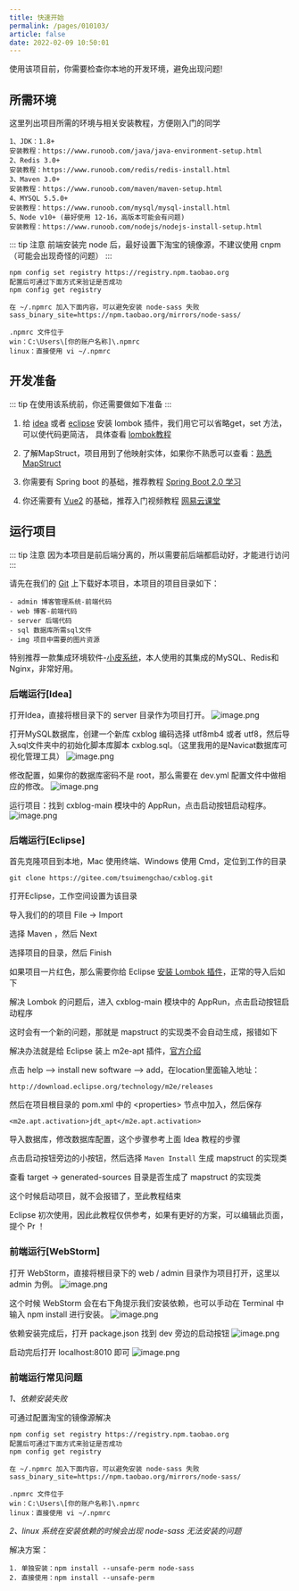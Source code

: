 ```yaml
---
title: 快速开始
permalink: /pages/010103/
article: false
date: 2022-02-09 10:50:01
---
```


使用该项目前，你需要检查你本地的开发环境，避免出现问题!

## 所需环境

这里列出项目所需的环境与相关安装教程，方便刚入门的同学

```
1、JDK：1.8+ 
安装教程：https://www.runoob.com/java/java-environment-setup.html
2、Redis 3.0+
安装教程：https://www.runoob.com/redis/redis-install.html
3、Maven 3.0+
安装教程：https://www.runoob.com/maven/maven-setup.html
4、MYSQL 5.5.0+
安装教程：https://www.runoob.com/mysql/mysql-install.html
5、Node v10+ (最好使用 12-16，高版本可能会有问题)
安装教程：https://www.runoob.com/nodejs/nodejs-install-setup.html
```

::: tip 注意
前端安装完 node 后，最好设置下淘宝的镜像源，不建议使用 cnpm（可能会出现奇怪的问题）
:::

```
npm config set registry https://registry.npm.taobao.org
配置后可通过下面方式来验证是否成功
npm config get registry

在 ~/.npmrc 加入下面内容，可以避免安装 node-sass 失败
sass_binary_site=https://npm.taobao.org/mirrors/node-sass/

.npmrc 文件位于
win：C:\Users\[你的账户名称]\.npmrc
linux：直接使用 vi ~/.npmrc
```
## 开发准备
::: tip
在使用该系统前，你还需要做如下准备
:::

1. 给 [idea](https://blog.csdn.net/wochunyang/article/details/81736354) 或者 [eclipse](https://blog.csdn.net/magi1201/article/details/85995987) 安装 lombok 插件，我们用它可以省略get，set 方法，可以使代码更简洁，
具体查看 [lombok教程](https://www.ydyno.com/archives/1147.html)

2. 了解MapStruct，项目用到了他映射实体，如果你不熟悉可以查看：[熟悉MapStruct](https://www.jianshu.com/p/3f20ca1a93b0)

3. 你需要有 Spring boot 的基础，推荐教程 [Spring Boot 2.0 学习](https://github.com/ityouknow/spring-boot-examples)

4. 你还需要有 [Vue2](https://v2.cn.vuejs.org/) 的基础，推荐入门视频教程 [网易云课堂](https://study.163.com/course/courseMain.htm?courseId=1004711010)

## 运行项目

::: tip 注意
因为本项目是前后端分离的，所以需要前后端都启动好，才能进行访问
:::

请先在我们的 [Git](https://gitee.com/TsuiMengchao/cxblog.git) 上下载好本项目，本项目的项目目录如下：
```
- admin 博客管理系统-前端代码
- web 博客-前端代码
- server 后端代码
- sql 数据库所需sql文件
- img 项目中需要的图片资源
```
特别推荐一款集成环境软件-[小皮系统](https://www.xp.cn)，本人使用的其集成的MySQL、Redis和Nginx，非常好用。

### 后端运行[Idea]

打开Idea，直接将根目录下的 server 目录作为项目打开。
![image.png](https://cxblog.qiniu.zhaohaoyue.love/file/img/upload/article/20240224_1708774900341.png)

打开MySQL数据库，创建一个新库 cxblog 编码选择 utf8mb4 或者 utf8，然后导入sql文件夹中的初始化脚本库脚本 cxblog.sql。（这里我用的是Navicat数据库可视化管理工具）
![image.png](https://cxblog.qiniu.zhaohaoyue.love/file/img/upload/article/20240224_1708775055362.png)

修改配置，如果你的数据库密码不是 root，那么需要在 dev.yml 配置文件中做相应的修改。
![image.png](https://cxblog.qiniu.zhaohaoyue.love/file/img/upload/article/20240224_1708775199378.png)

运行项目：找到 cxblog-main 模块中的 AppRun，点击启动按钮启动程序。
![image.png](https://cxblog.qiniu.zhaohaoyue.love/file/img/upload/article/20240224_1708775273689.png)

### 后端运行[Eclipse]

首先克隆项目到本地，Mac 使用终端、Windows 使用 Cmd，定位到工作的目录

```
git clone https://gitee.com/tsuimengchao/cxblog.git
```

打开Eclipse，工作空间设置为该目录

导入我们的的项目 File -> Import


选择 Maven ，然后 Next


选择项目的目录，然后 Finish


如果项目一片红色，那么需要你给 Eclipse [安装 Lombok 插件](https://www.baidu.com/s?ie=utf-8&wd=eclipse%E5%AE%89%E8%A3%85lombok%E6%8F%92%E4%BB%B6)，正常的导入后如下


解决 Lombok 的问题后，进入 cxblog-main 模块中的 AppRun，点击启动按钮启动程序


这时会有一个新的问题，那就是 mapstruct 的实现类不会自动生成，报错如下

解决办法就是给 Eclipse 装上 m2e-apt 插件，[官方介绍](https://mapstruct.org/documentation/ide-support/)

点击 help --> install new software --> add，在location里面输入地址：

```
http://download.eclipse.org/technology/m2e/releases
```


然后在项目根目录的 pom.xml 中的 &lt;properties&gt; 节点中加入，然后保存

```
<m2e.apt.activation>jdt_apt</m2e.apt.activation>
```


导入数据库，修改数据库配置，这个步骤参考上面 Idea 教程的步骤


点击启动按钮旁边的小按钮，然后选择 `Maven Install` 生成 mapstruct 的实现类


查看 target -> generated-sources 目录是否生成了 mapstruct 的实现类


这个时候启动项目，就不会报错了，至此教程结束


Eclipse 初次使用，因此此教程仅供参考，如果有更好的方案，可以编辑此页面，提个 Pr ！

### 前端运行[WebStorm]

打开 WebStorm，直接将根目录下的 web / admin 目录作为项目打开，这里以 admin 为例。
![image.png](https://cxblog.qiniu.zhaohaoyue.love/file/img/upload/article/20240224_1708775423616.png)

这个时候 WebStorm 会在右下角提示我们安装依赖，也可以手动在 Terminal 中输入 npm install 进行安装。
![image.png](https://cxblog.qiniu.zhaohaoyue.love/file/img/upload/article/20240224_1708775483819.png)

依赖安装完成后，打开 package.json 找到 dev 旁边的启动按钮
![image.png](https://cxblog.qiniu.zhaohaoyue.love/file/img/upload/article/20240224_1708775508827.png)

启动完后打开 localhost:8010 即可
![image.png](https://cxblog.qiniu.zhaohaoyue.love/file/img/upload/article/20240224_1708775535785.png)

### 前端运行常见问题
*1、依赖安装失败*

可通过配置淘宝的镜像源解决
```
npm config set registry https://registry.npm.taobao.org
配置后可通过下面方式来验证是否成功
npm config get registry

在 ~/.npmrc 加入下面内容，可以避免安装 node-sass 失败
sass_binary_site=https://npm.taobao.org/mirrors/node-sass/

.npmrc 文件位于
win：C:\Users\[你的账户名称]\.npmrc
linux：直接使用 vi ~/.npmrc
```
*2、linux 系统在安装依赖的时候会出现 node-sass 无法安装的问题*

解决方案：
```
1. 单独安装：npm install --unsafe-perm node-sass 
2. 直接使用：npm install --unsafe-perm
```

<Vssue :title="$title" />
